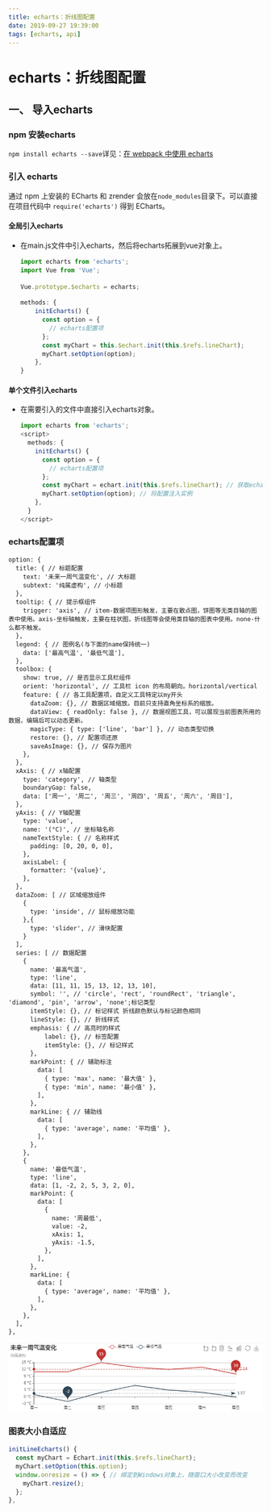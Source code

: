 ```yaml
---
title: echarts：折线图配置
date: 2019-09-27 19:39:00
tags: [echarts, api]
---
```


# echarts：折线图配置

## 一、 导入echarts

### npm 安装echarts

`npm install echarts --save`详见：[在 webpack 中使用 echarts](http://echarts.baidu.com/tutorial.html#%E5%9C%A8%20webpack%20%E4%B8%AD%E4%BD%BF%E7%94%A8%20ECharts)

<!-- more -->

### 引入 echarts

通过 npm 上安装的 ECharts 和 zrender 会放在`node_modules`目录下。可以直接在项目代码中 `require('echarts')` 得到 ECharts。

#### 全局引入echarts

* 在main.js文件中引入echarts，然后将echarts拓展到vue对象上。

  ~~~javascript
  import echarts from 'echarts';
  import Vue from 'Vue';
  
  Vue.prototype.$echarts = echarts;
  ~~~

  ~~~javascript
  methods: {
      initEcharts() {
        const option = {
          // echarts配置项
        };
        const myChart = this.$echart.init(this.$refs.lineChart);
        myChart.setOption(option);
      },
  }
  ~~~

#### 单个文件引入echarts

* 在需要引入的文件中直接引入echarts对象。

  ~~~ javascript
  import echarts from 'echarts';
  <script>
    methods: {
      initEcharts() {
        const option = {
          // echarts配置项
        };
        const myChart = echart.init(this.$refs.lineChart); // 获取echart实例
        myChart.setOption(option); // 将配置注入实例
      },
    }
  </script>
  ~~~

### echarts配置项

~~~
option: {
  title: { // 标题配置
    text: '未来一周气温变化', // 大标题
    subtext: '纯属虚构', // 小标题
  },
  tooltip: { // 提示框组件
    trigger: 'axis', // item-数据项图形触发，主要在散点图，饼图等无类目轴的图表中使用。axis-坐标轴触发，主要在柱状图，折线图等会使用类目轴的图表中使用。none-什么都不触发。
  },
  legend: { // 图例名(与下面的name保持统一)
    data: ['最高气温', '最低气温'],
  },
  toolbox: {
    show: true, // 是否显示工具栏组件
    orient: 'horizontal', // 工具栏 icon 的布局朝向。horizontal/vertical
    feature: { // 各工具配置项，自定义工具特定以my开头
      dataZoom: {}, // 数据区域缩放。目前只支持直角坐标系的缩放。
      dataView: { readOnly: false }, // 数据视图工具，可以展现当前图表所用的数据，编辑后可以动态更新。
      magicType: { type: ['line', 'bar'] }, // 动态类型切换 
      restore: {}, // 配置项还原
      saveAsImage: {}, // 保存为图片
    },
  },
  xAxis: { // x轴配置
    type: 'category', // 轴类型
    boundaryGap: false, 
    data: ['周一', '周二', '周三', '周四', '周五', '周六', '周日'],
  },
  yAxis: { // Y轴配置
    type: 'value',
    name: '(°C)', // 坐标轴名称
    nameTextStyle: { // 名称样式
      padding: [0, 20, 0, 0],
    },
    axisLabel: {
      formatter: '{value}',
    },
  },
  dataZoom: [ // 区域缩放组件
    {
	  type: 'inside', // 鼠标缩放功能
    },{
	  type: 'slider', // 滑块配置
    }
  ],
  series: [ // 数据配置
    {
      name: '最高气温',
      type: 'line',
      data: [11, 11, 15, 13, 12, 13, 10],
      symbol: '', // 'circle', 'rect', 'roundRect', 'triangle', 'diamond', 'pin', 'arrow', 'none';标记类型
      itemStyle: {}, // 标记样式 折线颜色默认与标记颜色相同
      lineStyle: {}, // 折线样式
      emphasis: { // 高亮时的样式
          label: {}, // 标签配置
          itemStyle: {}, // 标记样式
      },
      markPoint: { // 辅助标注
        data: [
          { type: 'max', name: '最大值' },
          { type: 'min', name: '最小值' },
        ],
      },
      markLine: { // 辅助线
        data: [
          { type: 'average', name: '平均值' },
        ],
      },
    },
    {
      name: '最低气温',
      type: 'line',
      data: [1, -2, 2, 5, 3, 2, 0],
      markPoint: {
        data: [
          {
            name: '周最低',
            value: -2,
            xAxis: 1,
            yAxis: -1.5,
          },
        ],
      },
      markLine: {
        data: [
          { type: 'average', name: '平均值' },
        ],
      },
    },
  ],
},
~~~

![1544766568801](index/1544766568801.png)

### 图表大小自适应

```javascript
initLineEcharts() {
  const myChart = Echart.init(this.$refs.lineChart);
  myChart.setOption(this.option);
  window.onresize = () => { // 绑定到Windows对象上，随窗口大小改变而改变
    myChart.resize();
  };
},
```

